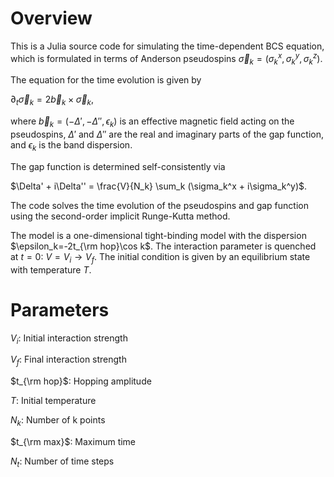 # Overview

This is a Julia source code for simulating the time-dependent BCS equation, which is formulated in terms of Anderson pseudospins $\vec{\sigma}_k = (\sigma_k^x, \sigma_k^y, \sigma_k^z)$.

The equation for the time evolution is given by

$\partial_t \vec{\sigma}_k = 2 \vec{b}_k \times \vec{\sigma}_k$,

where $\vec{b}_k=(-\Delta', -\Delta'', \epsilon_k)$ is an effective magnetic field acting on the pseudospins, $\Delta'$ and $\Delta''$ are the real and imaginary parts of the gap function, and $\epsilon_k$ is the band dispersion.

The gap function is determined self-consistently via

$\Delta' + i\Delta'' = \frac{V}{N_k} \sum_k (\sigma_k^x + i\sigma_k^y)$.

The code solves the time evolution of the pseudospins and gap function using the second-order implicit Runge-Kutta method.

The model is a one-dimensional tight-binding model with the dispersion $\epsilon_k=-2t_{\rm hop}\cos k$. The interaction parameter is quenched at $t=0$: $V=V_i \to V_f$. The initial condition is given by an equilibrium state with temperature $T$.

# Parameters

$V_i$: Initial interaction strength

$V_f$: Final interaction strength

$t_{\rm hop}$: Hopping amplitude

$T$: Initial temperature

$N_k$: Number of k points

$t_{\rm max}$: Maximum time

$N_t$: Number of time steps

